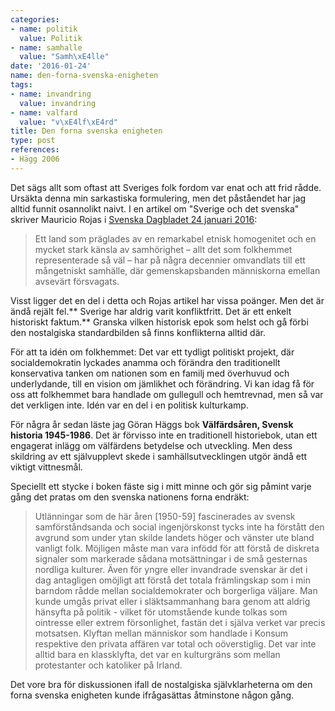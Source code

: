 ```yaml
---
categories:
- name: politik
  value: Politik
- name: samhalle
  value: "Samh\xE4lle"
date: '2016-01-24'
name: den-forna-svenska-enigheten
tags:
- name: invandring
  value: invandring
- name: valfard
  value: "v\xE4lf\xE4rd"
title: Den forna svenska enigheten
type: post
references:
- Hägg 2006
---
```

Det sägs allt som oftast att Sveriges folk fordom var enat och att frid rådde. Ursäkta denna min sarkastiska formulering, men det påståendet har jag alltid funnit osannolikt naivt. I en artikel om "Sverige och det svenska" skriver Mauricio Rojas i [Svenska Dagbladet 24 januari 2016](http://www.svd.se/vem-ger-folkhemsnostalgin-konkurrens):

> Ett land som präglades av en remarkabel etnisk homogenitet och en mycket stark känsla av samhörighet – allt det som folkhemmet representerade så väl – har på några decennier omvandlats till ett mångetniskt samhälle, där gemenskapsbanden människorna emellan avsevärt försvagats.

Visst ligger det en del i detta och Rojas artikel har vissa poänger. Men det är ändå rejält fel.** Sverige har aldrig varit konfliktfritt. Det är ett enkelt historiskt faktum.** Granska vilken historisk epok som helst och gå förbi den nostalgiska standardbilden så finns konflikterna alltid där.

För att ta idén om folkhemmet: Det var ett tydligt politiskt projekt, där socialdemokratin lyckades anamma och förändra den traditionellt konservativa tanken om nationen som en familj med överhuvud och underlydande, till en vision om jämlikhet och förändring. Vi kan idag få för oss att folkhemmet bara handlade om gullegull och hemtrevnad, men så var det verkligen inte. Idén var en del i en politisk kulturkamp.

För några år sedan läste jag Göran Häggs bok **Välfärdsåren, Svensk historia 1945-1986**. Det är förvisso inte en traditionell historiebok, utan ett engagerat inlägg om välfärdens betydelse och utveckling. Men dess skildring av ett självupplevt skede i samhällsutvecklingen utgör ändå ett viktigt vittnesmål.

Speciellt ett stycke i boken fäste sig i mitt minne och gör sig påmint varje gång det pratas om den svenska nationens forna endräkt:

> Utlänningar som de här åren [1950-59] fascinerades av svensk samförståndsanda och social ingenjörskonst tycks inte ha förstått den avgrund som under ytan skilde landets höger och vänster ute bland vanligt folk. Möjligen måste man vara infödd för att förstå de diskreta signaler som markerade sådana motsättningar i de små gesternas nordliga kulturer. Även för yngre eller invandrade svenskar är det i dag antagligen omöjligt att förstå det totala främlingskap som i min barndom rådde mellan socialdemokrater och borgerliga väljare. Man kunde umgås privat eller i släktsammanhang bara genom att aldrig hänsyfta på politik - vilket för utomstående kunde tolkas som ointresse eller extrem försonlighet, fastän det i själva verket var precis motsatsen. Klyftan mellan människor som handlade i Konsum respektive den privata affären var total och oöverstiglig. Det var inte alltid bara en klassklyfta, det var en kulturgräns som mellan protestanter och katoliker på Irland.

Det vore bra för diskussionen ifall de nostalgiska självklarheterna om den forna svenska enigheten kunde ifrågasättas åtminstone någon gång.
